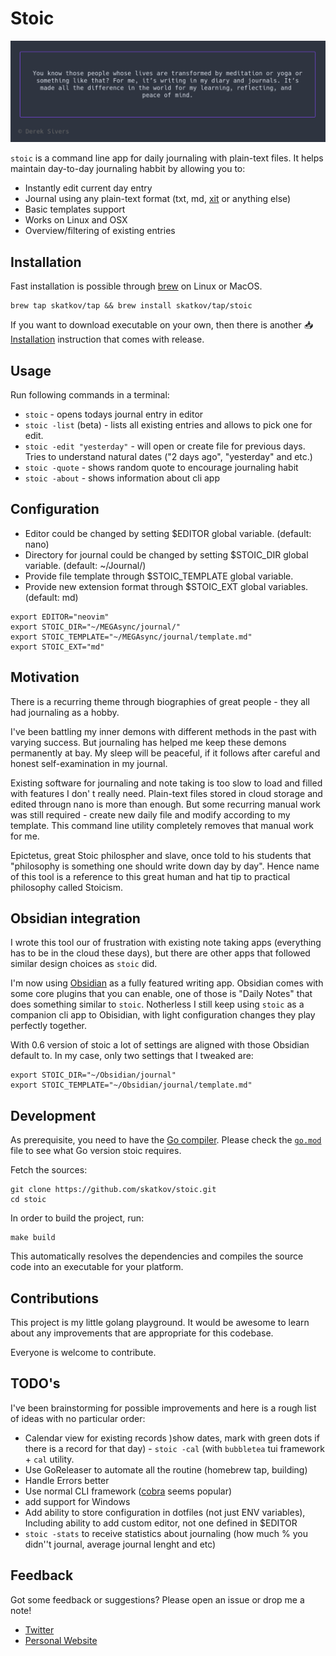 # Stoic
![stoic](./demo.png)

`stoic` is a command line app for daily journaling with plain-text files. It helps maintain day-to-day journaling habbit by allowing you to:
- Instantly edit current day entry
- Journal using any plain-text format (txt, md, [xit](https://xit.jotaen.net/) or anything else)
- Basic templates support
- Works on Linux and OSX
- Overview/filtering of existing entries

## Installation
Fast installation is possible through [brew](https://brew.sh/) on Linux or MacOS.

```
brew tap skatkov/tap && brew install skatkov/tap/stoic
```

If you want to download executable on your own, then there is another 📥 [Installation](INSTALL.md) instruction that comes with release.

## Usage
Run following commands in a terminal:

* `stoic` - opens todays journal entry in editor
* `stoic -list` (beta) - lists all existing entries and allows to pick one for edit.
* `stoic -edit "yesterday"` - will open or create file for previous days. Tries to understand natural dates ("2 days ago", "yesterday" and etc.)
* `stoic -quote` - shows random quote to encourage journaling habit
* `stoic -about` - shows information about cli app

## Configuration

- Editor could be changed by setting $EDITOR global variable. (default: nano)
- Directory for journal could be changed by setting $STOIC_DIR global variable. (default: ~/Journal/)
- Provide file template through $STOIC_TEMPLATE global variable.
- Provide new extension format through $STOIC_EXT global variables. (default: md)

```
export EDITOR="neovim"
export STOIC_DIR="~/MEGAsync/journal/"
export STOIC_TEMPLATE="~/MEGAsync/journal/template.md"
export STOIC_EXT="md"
```

## Motivation
There is a recurring theme through biographies of great people - they all had journaling as a hobby.

I've been battling my inner demons with different methods in the past with varying success. But journaling has helped me keep these demons permanently at bay. My sleep will be peaceful, if it follows after careful and honest self-examination in my journal. 

Existing software for journaling and note taking is too slow to load and filled with features I don'
t really need. Plain-text files stored in cloud storage and edited througn nano is more than enough. But some recurring manual work was still required - create new daily file and  modify according to my template. This command line utility completely removes that manual work for me. 

Epictetus, great Stoic philospher and slave, once told to his students that "philosophy is something one should write down day by day". Hence name of this tool is a reference to this great human and hat tip to practical philosophy called Stoicism.

## Obsidian integration
I wrote this tool our of frustration with existing note taking apps (everything has to be in the cloud these days), but there are other apps that followed similar design choices as `stoic` did.

I'm now using [Obsidian](https://obsidian.md/) as a fully featured writing app. Obsidian comes with some core plugins that you can enable, one of those is "Daily Notes" that does something similar to `stoic`. Notherless I still keep using `stoic` as a companion cli app to Obisidian, with light configuration changes they play perfectly together.

With 0.6 version of stoic a lot of settings are aligned with those Obsidian default to. In my case, only two settings that I tweaked are:
```
export STOIC_DIR="~/Obsidian/journal"
export STOIC_TEMPLATE="~/Obsidian/journal/template.md" 
```


## Development
As prerequisite, you need to have the [Go compiler](https://golang.org/doc/install).
Please check the [`go.mod`](go.mod) file to see what Go version stoic requires.

Fetch the sources:

```
git clone https://github.com/skatkov/stoic.git
cd stoic
```

In order to build the project, run:

```
make build
```

This automatically resolves the dependencies and compiles the source code into an
executable for your platform.

## Contributions
This project is my little golang playground. It would be awesome to learn about any improvements that are appropriate for this codebase.

Everyone is welcome to contribute.

## TODO's
I've been brainstorming for possible improvements and here is a rough list of ideas with no particular order:

- Calendar view for existing records )show dates, mark with green dots if there is a record for that day) - `stoic -cal` (with `bubbletea` tui framework + `cal` utility.
- Use GoReleaser to automate all the routine (homebrew tap, building)
- Handle Errors better
- Use normal CLI framework ([cobra](https://github.com/spf13/cobra) seems popular)
- add support for Windows
- Add ability to store configuration in dotfiles (not just ENV variables), Including ability to add custom editor, not one defined in $EDITOR
- `stoic -stats` to receive statistics about journaling (how much % you didn''t journal, average journal lenght and etc)

## Feedback
Got some feedback or suggestions? Please open an issue or drop me a note!

* [Twitter](https://twitter.com/5katkov)
* [Personal Website](https://skatkov.com)
